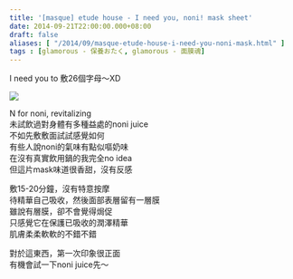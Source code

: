 ```yaml
---
title: '[masque] etude house - I need you, noni! mask sheet'
date: 2014-09-21T22:00:00.000+08:00
draft: false
aliases: [ "/2014/09/masque-etude-house-i-need-you-noni-mask.html" ]
tags : [glamorous - 保養おたく, glamorous - 面膜魂]
---
```


I need you to 敷26個字母～XD  

![](/images/etudehousen.jpg)

N for noni, revitalizing  
未試飲過對身體有多種益處的noni juice  
不如先敷敷面試試感覺如何  
有些人說noni的氣味有點似嘔奶味  
在沒有真實飲用鍋的我完全no idea  
但這片mask味道很香甜，沒有反感  
  
敷15-20分鐘，沒有特意按摩  
待精華自己吸收，然後面部表層留有一層膜  
雖說有層膜，卻不會覺得焗促  
只感覺它在保護已吸收的潤澤精華  
肌膚柔柔軟軟的不錯不錯  
  
對於這東西，第一次印象很正面  
有機會試一下noni juice先～
